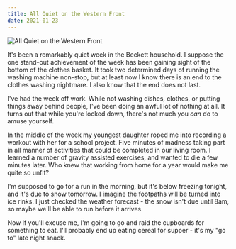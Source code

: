 ```yaml
---
title: All Quiet on the Western Front
date: 2021-01-23
---
```


![All Quiet on the Western Front](https://source.unsplash.com/di8ognBauG0/1600x900)

It's been a remarkably quiet week in the Beckett household. I suppose the one stand-out achievement of the week has been gaining sight of the bottom of the clothes basket. It took two determined days of running the washing machine non-stop, but at least now I know there is an end to the clothes washing nightmare. I also know that the end does not last.

I've had the week off work. While not washing dishes, clothes, or putting things away behind people, I've been doing an awful lot of nothing at all. It turns out that while you're locked down, there's not much you *can* do to amuse yourself.

In the middle of the week my youngest daughter roped me into recording a workout with her for a school project. Five minutes of madness taking part in all manner of activities that could be completed in our living room. I learned a number of gravity assisted exercises, and wanted to die a few minutes later. Who knew that working from home for a year would make me quite so unfit?

I'm supposed to go for a run in the morning, but it's below freezing tonight, and it's due to snow tomorrow. I imagine the footpaths will be turned into ice rinks. I just checked the weather forecast - the snow isn't due until 8am, so maybe we'll be able to run before it arrives.

Now if you'll excuse me, I'm going to go and raid the cupboards for something to eat. I'll probably end up eating cereal for supper - it's my "go to" late night snack.
